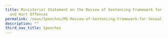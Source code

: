 ```yaml
---
title: Ministerial Statement on the Review of Sentencing Framework for Sexual
  and Hurt Offences
permalink: /news/Speeches/MS-Review-of-Sentencing-Framework-for-Sexual-and-Hurt-Offences
description: ""
third_nav_title: Speeches
---
```

